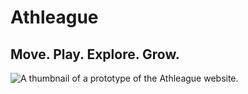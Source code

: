 # Athleague

## Move. Play. Explore. Grow.

![A thumbnail of a prototype of the Athleague website.](assets/images/trail.png)
